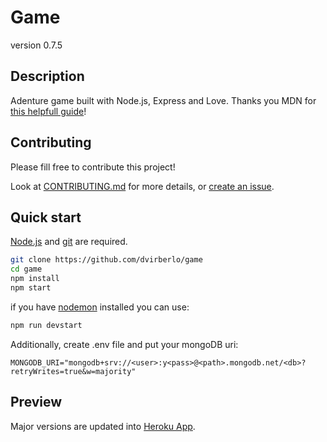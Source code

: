 # Game
version 0.7.5
## Description
Adenture game built with Node.js, Express and Love.
Thanks you MDN for [this helpfull guide](https://developer.mozilla.org/en-US/docs/Learn/Server-side/Express_Nodejs)!
## Contributing
Please fill free to contribute this project!

Look at [CONTRIBUTING.md](CONTRIBUTING.md) for more details,
or [create an issue](https://github.com/dvirberlo/game/issues).

## Quick start
[Node.js](https://nodejs.org/en/download/) and [git](https://git-scm.com/downloads) are required.
```sh
git clone https://github.com/dvirberlo/game
cd game
npm install
npm start
```
if you have [nodemon](https://www.npmjs.com/package/nodemon) installed you can use:
```sh
npm run devstart
```

Additionally, create .env file and put your mongoDB uri:
```env
MONGODB_URI="mongodb+srv://<user>:y<pass>@<path>.mongodb.net/<db>?retryWrites=true&w=majority"
```

## Preview
Major versions are updated into [Heroku App](https://dvirberlo-game.herokuapp.com/).
